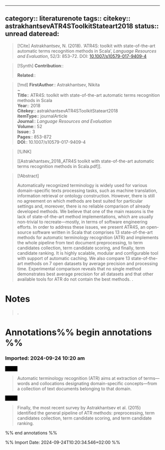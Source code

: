 
---
category:: literaturenote
tags:: 
citekey:: astrakhantsevATR4SToolkitStateart2018
status:: unread
dateread:
---

> [!Cite]
> Astrakhantsev, N. (2018). ‘ATR4S: toolkit with state-of-the-art automatic terms recognition methods in Scala’, _Language Resources and Evaluation_, 52/3: 853–72. DOI: [10.1007/s10579-017-9409-4](https://doi.org/10.1007/s10579-017-9409-4)

>[!Synth]
>**Contribution**:: 
>
>**Related**:: 
>

>[!md]
> **FirstAuthor**:: Astrakhantsev, Nikita  
~    
> **Title**:: ATR4S: toolkit with state-of-the-art automatic terms recognition methods in Scala  
> **Year**:: 2018   
> **Citekey**:: astrakhantsevATR4SToolkitStateart2018  
> **itemType**:: journalArticle  
> **Journal**:: *Language Resources and Evaluation*  
> **Volume**:: 52  
> **Issue**:: 3   
> **Pages**:: 853-872  
> **DOI**:: 10.1007/s10579-017-9409-4    

> [!LINK] 
>
> [[Astrakhantsev_2018_ATR4S toolkit with state-of-the-art automatic terms recognition methods in Scala.pdf]].

> [!Abstract]
>
> Automatically recognized terminology is widely used for various domain-specific texts processing tasks, such as machine translation, information retrieval or ontology construction. However, there is still no agreement on which methods are best suited for particular settings and, moreover, there is no reliable comparison of already developed methods. We believe that one of the main reasons is the lack of state-of-the-art method implementations, which are usually non-trivial to recreate—mostly, in terms of software engineering efforts. In order to address these issues, we present ATR4S, an open-source software written in Scala that comprises 13 state-of-the-art methods for automatic terminology recognition (ATR) and implements the whole pipeline from text document preprocessing, to term candidates collection, term candidate scoring, and finally, term candidate ranking. It is highly scalable, modular and configurable tool with support of automatic caching. We also compare 13 state-of-the-art methods on 7 open datasets by average precision and processing time. Experimental comparison reveals that no single method demonstrates best average precision for all datasets and that other available tools for ATR do not contain the best methods.
>.
> 
# Notes
>.


# Annotations%% begin annotations %%


### Imported: 2024-09-24 10:20 am



<mark style="background-color: #000000">Quote</mark>
> Automatic terminology recognition (ATR) aims at extraction of terms—words and collocations designating domain-specific concepts—from a collection of text documents belonging to that domain.

<mark style="background-color: #000000">Quote</mark>
> Finally, the most recent survey by Astrakhantsev et al. (2015) identified the general pipeline of ATR methods: preprocessing, term candidates collection, term candidate scoring, and term candidate ranking.


%% end annotations %%

%% Import Date: 2024-09-24T10:20:34.546+02:00 %%
